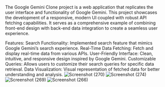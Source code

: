 The Google Gemini Clone project is a web application that replicates the user interface and functionality of Google Gemini. This project showcases the development of a responsive, modern UI coupled with robust API fetching capabilities. It serves as a comprehensive example of combining front-end design with back-end data integration to create a seamless user experience.

Features:
Search Functionality: Implemented search feature that mimics Google Gemini’s search experience.
Real-Time Data Fetching: Fetch and display real-time data from various APIs.
User-Friendly Interface: Clean, intuitive, and responsive design inspired by Google Gemini.
Customizable Queries: Allows users to customize their search queries for specific data retrieval.
Data Visualization: Visual representation of fetched data for better understanding and analysis.
![Screenshot (270)](https://github.com/user-attachments/assets/36024b3b-6b56-485e-ad5d-035838160b97)
![Screenshot (274)](https://github.com/user-attachments/assets/5df888c6-af85-4b83-893c-d2df4d8c1ae3)
![Screenshot (269)](https://github.com/user-attachments/assets/7f5c5446-b60e-404e-92c6-912f0aab5eb5)
![Screenshot (266)](https://github.com/user-attachments/assets/952f6869-191b-4183-bf1a-1de50ba7bb07)
